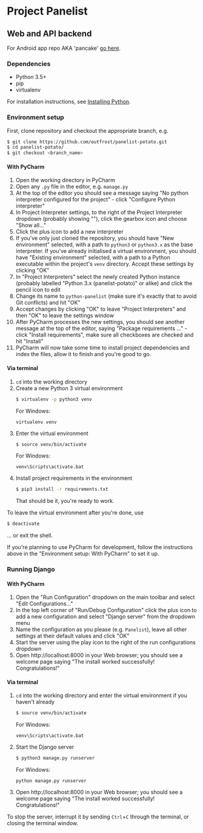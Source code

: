 # Project Panelist
## Web and API backend

For Android app repo AKA 'pancake' [go here](https://github.com/outfrost/panelist-pancake).

### Dependencies

* Python 3.5+
* pip
* virtualenv

For installation instructions, see [Installing Python](https://github.com/outfrost/panelist-potato/wiki/Installing-Python).

### Environment setup

First, clone repository and checkout the appropriate branch, e.g.

```sh
$ git clone https://github.com/outfrost/panelist-potato.git
$ cd panelist-potato/
$ git checkout <branch_name>
```

#### With PyCharm

1. Open the working directory in PyCharm
1. Open any `.py` file in the editor, e.g. `manage.py`
1. At the top of the editor you should see a message saying "No python interpreter configured for the project" - click "Configure Python interpreter"
1. In Project Interpreter settings, to the right of the Project Interpreter dropdown (probably showing "<No interpreter>"), click the gearbox icon and choose "Show all..."
1. Click the plus icon to add a new interpreter
1. If you've only just cloned the repository, you should have "New environment" selected, with a path to `python3` or `python3.x` as the base interpreter. If you've already initialised a virtual environment, you should have "Existing environment" selected, with a path to a Python executable within the project's `venv` directory. Accept these settings by clicking "OK"
1. In "Project Interpreters" select the newly created Python instance (probably labelled "Python 3.x (panelist-potato)" or alike) and click the pencil icon to edit
1. Change its name to `python-panelist` (make sure it's exactly that to avoid Git conflicts) and hit "OK"
1. Accept changes by clicking "OK" to leave "Project Interpreters" and then "OK" to leave the settings window
1. After PyCharm processes the new settings, you should see another message at the top of the editor, saying "Package requirements ..." - click "Install requirements", make sure all checkboxes are checked and hit "Install"
1. PyCharm will now take some time to install project dependencies and index the files, allow it to finish and you're good to go.

#### Via terminal

1. `cd` into the working directory
1. Create a new Python 3 virtual environment
	```sh
	$ virtualenv -p python3 venv
	```
	For Windows:
	```
	virtualenv venv
	```
1. Enter the virtual environment
	```sh
	$ source venv/bin/activate
	```
	For Windows:
	```
	venv\Scripts\activate.bat
	```
1. Install project requirements in the environment
	```sh
	$ pip3 install -r requirements.txt
	```
	That should be it, you're ready to work.

To leave the virtual environment after you're done, use
```sh
$ deactivate
```
... or exit the shell.

If you're planning to use PyCharm for development, follow the instructions above in the "Environment setup: With PyCharm" to set it up.

### Running Django

#### With PyCharm

1. Open the "Run Configuration" dropdown on the main toolbar and select "Edit Configurations..."
1. In the top left corner of "Run/Debug Configuration" click the plus icon to add a new configuration and select "Django server" from the dropdown menu
1. Name the configuration as you please (e.g. `Panelist`), leave all other settings at their default values and click "OK"
1. Start the server using the play icon to the right of the run configurations dropdown
1. Open http://localhost:8000 in your Web browser; you should see a welcome page saying "The install worked successfully! Congratulations!"
<!-- TODO Change if hello world page is configured -->

#### Via terminal

1. `cd` into the working directory and enter the virtual environment if you haven't already
	```sh
	$ source venv/bin/activate
	```
	For Windows:
	```
	venv\Scripts\activate.bat
	```
1. Start the Django server
	```sh
	$ python3 manage.py runserver
	```
	For Windows:
	```
	python manage.py runserver
	```
1. Open http://localhost:8000 in your Web browser; you should see a welcome page saying "The install worked successfully! Congratulations!"

To stop the server, interrupt it by sending `Ctrl`+`C` through the terminal, or closing the terminal window.
